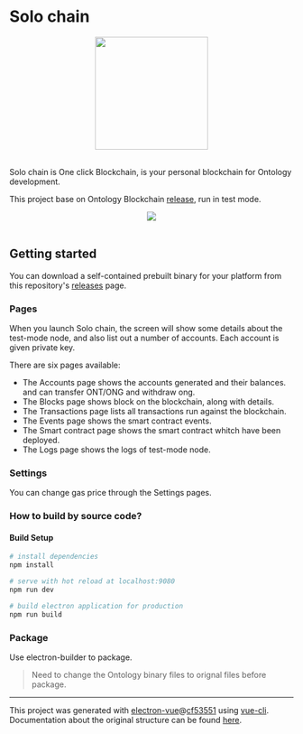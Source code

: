 # Solo chain

<div align="center">
  <img src="https://raw.githubusercontent.com/punicasuite/solo-chain/master/image/icon.png" height="200" width="200"><br><br>
</div>

Solo chain is One click Blockchain, is your personal blockchain for Ontology development.

This project base on Ontology Blockchain [release](https://github.com/ontio/ontology/releases), run in test mode.




<div align="center">
  <img src="https://raw.githubusercontent.com/punicasuite/solo-chain/master/image/solo_chain.png" ><br><br>
</div>


## Getting started
You can download a self-contained prebuilt binary for your platform from this repository's [releases](https://github.com/punicasuite/solo-chain/releases) page.



### Pages

When you launch Solo chain, the screen will show some details about the test-mode node, and also list out a number of accounts. Each account is given private key. 


There are six pages available:

* The Accounts page shows the accounts generated and their balances. and can transfer ONT/ONG and withdraw ong.
* The Blocks page shows block on the blockchain, along with details.
* The Transactions page lists all transactions run against the blockchain.
* The Events page shows the smart contract events.
* The Smart contract page shows the smart contract whitch have been deployed.
* The Logs page shows the logs of test-mode node.


### Settings
You can change gas price through the Settings pages.


### How to build by source code?

#### Build Setup

``` bash
# install dependencies
npm install

# serve with hot reload at localhost:9080
npm run dev

# build electron application for production
npm run build


```

### Package

Use electron-builder to package.

> Need to change the Ontology binary files to orignal files before package.

---

This project was generated with [electron-vue](https://github.com/SimulatedGREG/electron-vue)@[cf53551](https://github.com/SimulatedGREG/electron-vue/tree/cf53551a209b49220525e7de80f1c541d7096aef) using [vue-cli](https://github.com/vuejs/vue-cli). Documentation about the original structure can be found [here](https://simulatedgreg.gitbooks.io/electron-vue/content/index.html).
